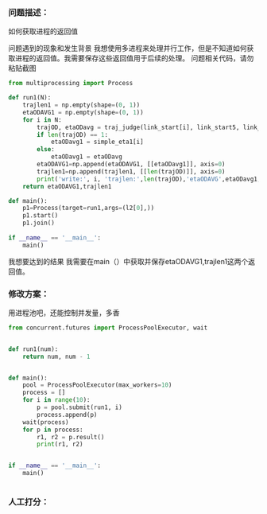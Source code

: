 ### 问题描述：
<p>如何获取进程的返回值</p>
问题遇到的现象和发生背景
我想使用多进程来处理并行工作，但是不知道如何获取进程的返回值。我需要保存这些返回值用于后续的处理。
问题相关代码，请勿粘贴截图

```python
from multiprocessing import Process

def run1(N):
    trajlen1 = np.empty(shape=(0, 1))
    etaODAVG1 = np.empty(shape=(0, 1))
    for i in N:
        trajOD, etaODavg = traj_judge(link_start[i], link_start5, link_end[i], link_end5, eta2)
        if len(trajOD) == 1:
            etaODavg1 = simple_eta1[i]
        else:
            etaODavg1 = etaODavg
        etaODAVG1=np.append(etaODAVG1, [[etaODavg1]], axis=0)
        trajlen1=np.append(trajlen1, [[len(trajOD)]], axis=0)
        print('write:', i, 'trajlen:',len(trajOD),'etaODAVG',etaODavg1,'simpale_eta:', simple_eta1[i], 'eta1:', eta1[i])
    return etaODAVG1,trajlen1

def main():
    p1=Process(target=run1,args=(l2[0],))
    p1.start()
    p1.join()
    
if __name__ == '__main__':
    main()


```
我想要达到的结果
我需要在main（）中获取并保存etaODAVG1,trajlen1这两个返回值。 
### 修改方案：
用进程池吧，还能控制并发量，多香

```python
from concurrent.futures import ProcessPoolExecutor, wait


def run1(num):
    return num, num - 1


def main():
    pool = ProcessPoolExecutor(max_workers=10)
    process = []
    for i in range(10):
        p = pool.submit(run1, i)
        process.append(p)
    wait(process)
    for p in process:
        r1, r2 = p.result()
        print(r1, r2)


if __name__ == '__main__':
    main()



```

### 人工打分：
